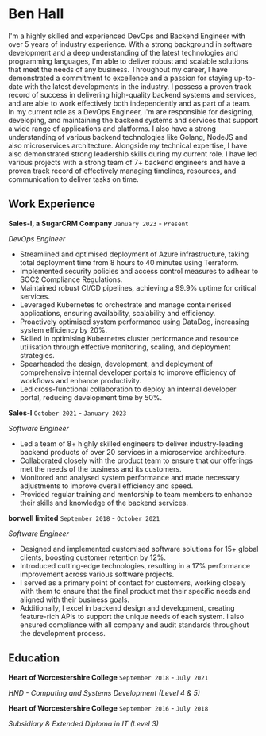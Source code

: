 # Ben Hall

I'm a highly skilled and experienced DevOps and Backend Engineer with over 5 years of industry experience. With a strong background in software development and a deep understanding of the latest technologies and programming languages, I'm able to deliver robust and scalable solutions that meet the needs of any business.
 Throughout my career, I have demonstrated a commitment to excellence and a passion for staying up-to-date with the latest developments in the industry. I possess a proven track record of success in delivering high-quality backend systems and services, and are able to work effectively both independently and as part of a team.
In my current role as a DevOps Engineer, I'm are responsible for designing, developing, and maintaining the backend systems and services that support a wide range of applications and platforms. I also have a strong understanding of various backend technologies like Golang, NodeJS and also microservices architecture.
Alongside my technical expertise, I have also demonstrated strong leadership skills during my current role. I have led various projects with a strong team of 7+ backend engineers and have a proven track record of effectively managing timelines, resources, and communication to deliver tasks on time.

## Work Experience

**Sales-I, a SugarCRM Company** `January 2023` - `Present` 

*DevOps Engineer*

- Streamlined and optimised deployment of Azure infrastructure, taking total deployment time from 8 hours to 40 minutes using Terraform.
- Implemented security policies and access control measures to adhear to SOC2 Compliance Regulations.
- Maintained robust CI/CD pipelines, achieving a 99.9% uptime for critical services.
- Leveraged Kubernetes to orchestrate and manage containerised applications, ensuring availability, scalability and efficiency.
- Proactively optimised system performance using DataDog, increasing system efficiency by 20%.
- Skilled in optimising Kubernetes cluster performance and resource utilisation through effective monitoring, scaling, and deployment strategies.
- Spearheaded the design, development, and deployment of comprehensive internal developer portals to improve efficiency of workflows and enhance productivity.
- Led cross-functional collaboration to deploy an internal developer portal, reducing development time by 50%.

**Sales-I** `October 2021` - `January 2023` 

*Software Engineer*

- Led a team of 8+ highly skilled engineers to deliver industry-leading backend products of over 20 services in a microservice architecture.
- Collaborated closely with the product team to ensure that our offerings met the needs of the business and its customers.
- Monitored and analysed system performance and made necessary adjustments to improve overall efficiency and speed.
- Provided regular training and mentorship to team members to enhance their skills and knowledge of the backend services.

**borwell limited** `September 2018` - `October 2021` 

*Software Engineer*

- Designed and implemented customised software solutions for 15+ global clients, boosting customer retention by 12%.
- Introduced cutting-edge technologies, resulting in a 17% performance improvement across various software projects.
- I served as a primary point of contact for customers, working closely with them to ensure that the final product met their specific needs and aligned with their business goals.
- Additionally, I excel in backend design and development, creating feature-rich APIs to support the unique needs of each system. I also ensured compliance with all company and audit standards throughout the development process.

## Education

**Heart of Worcestershire College** `September 2018` - `July 2021` 

*HND - Computing and Systems Development (Level 4 & 5)*

**Heart of Worcestershire College** `September 2016` - `July 2018` 

*Subsidiary & Extended Diploma in IT (Level 3)*